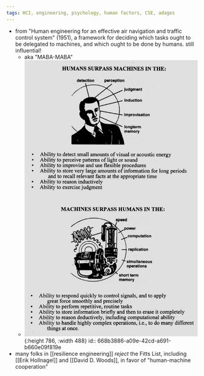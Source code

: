 ```yaml
---
tags: HCI, engineering, psychology, human factors, CSE, adages
---
```


- from "Human engineering for an effective air navigation and traffic control system" (1951), a framework for deciding which tasks ought to be delegated to machines, and which ought to be done by humans. still influential!
	- aka "MABA-MABA"
	- ![The-original-Fitts-List-Reprinted-with-permission-from-Human-Engineering-for-an.jpeg](../assets/The-original-Fitts-List-Reprinted-with-permission-from-Human-Engineering-for-an_1720400125188_0.jpeg){:height 786, :width 488}
	  id:: 668b3886-a09e-42cd-a691-b660e09f819e
- many folks in [[resilience engineering]] *reject* the Fitts List, including [[Erik Hollnagel]] and [[David D. Woods]], in favor of "human-machine cooperation"